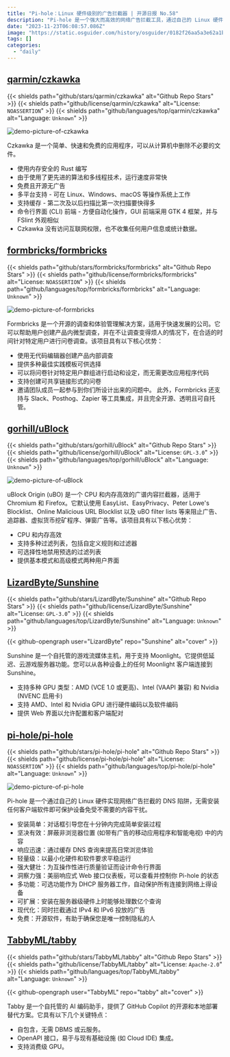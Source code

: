 ```yaml
---
title: "Pi-hole：Linux 硬件级别的广告拦截器 | 开源日报 No.58"
description: "Pi-hole 是一个强大而高效的网络广告拦截工具，通过自己的 Linux 硬件实现，无需安装任何客户端软件即可保护设备免受广告的干扰。安装简单，响应迅速，轻量级，具备强大的健壮性和洞察力。"
date: "2023-11-23T06:08:57.086Z"
image: "https://static.osguider.com/history/osguider/0182f26aa5a3e62a1ba66c741207881d.png"
tags: []
categories:
  - "daily"
---
```


## [qarmin/czkawka](https://github.com/qarmin/czkawka)

{{< shields path="github/stars/qarmin/czkawka" alt="Github Repo Stars" >}} {{< shields path="github/license/qarmin/czkawka" alt="License: `NOASSERTION`" >}} {{< shields path="github/languages/top/qarmin/czkawka" alt="Language: `Unknown`" >}}

![demo-picture-of-czkawka](https://static.osguider.com/history/osguider/a78c8e37590a116bcaa18171741b374f.png)

Czkawka 是一个简单、快速和免费的应用程序，可以从计算机中删除不必要的文件。

- 使用内存安全的 Rust 编写
- 由于使用了更先进的算法和多线程技术，运行速度非常快
- 免费且开源无广告
- 多平台支持 - 可在 Linux、Windows、macOS 等操作系统上工作
- 支持缓存 - 第二次及以后扫描比第一次扫描要快得多
- 命令行界面 (CLI) 前端 - 方便自动化操作，GUI 前端采用 GTK 4 框架，并与 FSlint 外观相似
- Czkawka 没有访问互联网权限，也不收集任何用户信息或统计数据。

## [formbricks/formbricks](https://github.com/formbricks/formbricks)

{{< shields path="github/stars/formbricks/formbricks" alt="Github Repo Stars" >}} {{< shields path="github/license/formbricks/formbricks" alt="License: `NOASSERTION`" >}} {{< shields path="github/languages/top/formbricks/formbricks" alt="Language: `Unknown`" >}}

![demo-picture-of-formbricks](https://static.osguider.com/history/2023/ab60a93838650539597f9e44b9bffd6f.png)

Formbricks 是一个开源的调查和体验管理解决方案，适用于快速发展的公司。它可以帮助用户创建产品内微型调查，并在不让调查变得烦人的情况下，在合适的时间针对特定用户进行问卷调查。该项目具有以下核心优势：

- 使用无代码编辑器创建产品内部调查
- 提供多种最佳实践模板可供选择
- 可以将问卷针对特定用户群组进行启动和设定，而无需更改应用程序代码
- 支持创建可共享链接形式的问卷
- 邀请团队成员一起参与到你们所设计出来的问题中。
此外，Formbricks 还支持与 Slack、Posthog、Zapier 等工具集成，并且完全开源、透明且可自托管。

## [gorhill/uBlock](https://github.com/gorhill/uBlock)

{{< shields path="github/stars/gorhill/uBlock" alt="Github Repo Stars" >}} {{< shields path="github/license/gorhill/uBlock" alt="License: `GPL-3.0`" >}} {{< shields path="github/languages/top/gorhill/uBlock" alt="Language: `Unknown`" >}}

![demo-picture-of-uBlock](https://static.osguider.com/history/2023/c1bf06b825ebc9ae46115a80bc15c70d.png)

uBlock Origin (uBO) 是一个 CPU 和内存高效的广谱内容拦截器，适用于 Chromium 和 Firefox。它默认使用 EasyList、EasyPrivacy、Peter Lowe's Blocklist、Online Malicious URL Blocklist 以及 uBO filter lists 等来阻止广告、追踪器、虚拟货币挖矿程序、弹窗广告等。该项目具有以下核心优势：

- CPU 和内存高效
- 支持多种过滤列表，包括自定义规则和过滤器
- 可选择性地禁用预选的过滤列表
- 提供基本模式和高级模式两种用户界面

## [LizardByte/Sunshine](https://github.com/LizardByte/Sunshine)

{{< shields path="github/stars/LizardByte/Sunshine" alt="Github Repo Stars" >}} {{< shields path="github/license/LizardByte/Sunshine" alt="License: `GPL-3.0`" >}} {{< shields path="github/languages/top/LizardByte/Sunshine" alt="Language: `Unknown`" >}}

{{< github-opengraph user="LizardByte" repo="Sunshine" alt="cover" >}}

Sunshine 是一个自托管的游戏流媒体主机，用于支持 Moonlight。它提供低延迟、云游戏服务器功能。您可以从各种设备上的任何 Moonlight 客户端连接到 Sunshine。

- 支持多种 GPU 类型：AMD (VCE 1.0 或更高)、Intel (VAAPI 兼容) 和 Nvidia (NVENC 启用卡)
- 支持 AMD、Intel 和 Nvidia GPU 进行硬件编码以及软件编码
- 提供 Web 界面以允许配置和客户端配对

## [pi-hole/pi-hole](https://github.com/pi-hole/pi-hole)

{{< shields path="github/stars/pi-hole/pi-hole" alt="Github Repo Stars" >}} {{< shields path="github/license/pi-hole/pi-hole" alt="License: `NOASSERTION`" >}} {{< shields path="github/languages/top/pi-hole/pi-hole" alt="Language: `Unknown`" >}}

![demo-picture-of-pi-hole](https://static.osguider.com/history/2023/b87689d1e0b00f7e978f1c97d04f2747.png)

Pi-hole 是一个通过自己的 Linux 硬件实现网络广告拦截的 DNS 陷阱，无需安装任何客户端软件即可保护设备免受不需要的内容干扰。

- 安装简单：对话框引导您在十分钟内完成简单安装过程
- 坚决有效：屏蔽非浏览器位置 (如带有广告的移动应用程序和智能电视) 中的内容
- 响应迅速：通过缓存 DNS 查询来提高日常浏览体验
- 轻量级：以最小化硬件和软件要求平稳运行
- 强大健壮：为互操作性进行质量验证而设计命令行界面
- 洞察力强：美丽响应式 Web 接口仪表板，可以查看并控制你 Pi-hole 的状态
- 多功能：可选功能作为 DHCP 服务器工作，自动保护所有连接到网络上得设备
- 可扩展：安装在服务器级硬件上时能够处理数亿个查询
- 现代化：同时拦截通过 IPv4 和 IPv6 投放的广告
- 免费：开源软件，有助于确保您是唯一控制隐私的人

## [TabbyML/tabby](https://github.com/TabbyML/tabby)

{{< shields path="github/stars/TabbyML/tabby" alt="Github Repo Stars" >}} {{< shields path="github/license/TabbyML/tabby" alt="License: `Apache-2.0`" >}} {{< shields path="github/languages/top/TabbyML/tabby" alt="Language: `Unknown`" >}}

{{< github-opengraph user="TabbyML" repo="tabby" alt="cover" >}}

Tabby 是一个自托管的 AI 编码助手，提供了 GitHub Copilot 的开源和本地部署替代方案。它具有以下几个关键特点：

- 自包含，无需 DBMS 或云服务。
- OpenAPI 接口，易于与现有基础设施 (如 Cloud IDE) 集成。
- 支持消费级 GPU。
